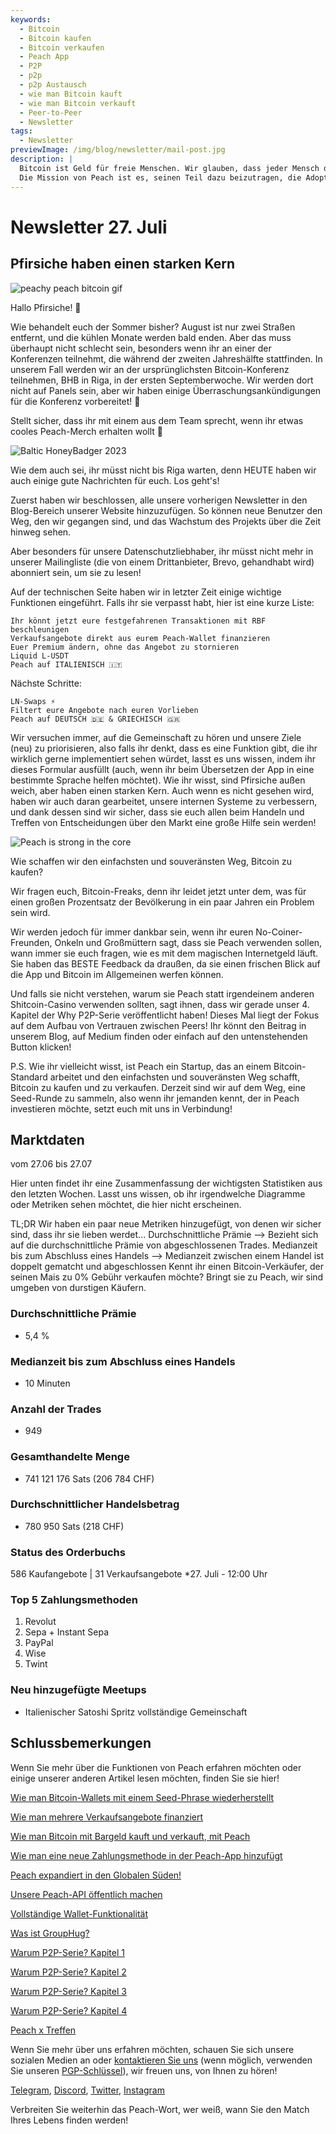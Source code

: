 ```yaml
---
keywords:
  - Bitcoin
  - Bitcoin kaufen
  - Bitcoin verkaufen
  - Peach App
  - P2P
  - p2p
  - p2p Austausch
  - wie man Bitcoin kauft
  - wie man Bitcoin verkauft
  - Peer-to-Peer
  - Newsletter
tags:
  - Newsletter
previewImage: /img/blog/newsletter/mail-post.jpg
description: |
  Bitcoin ist Geld für freie Menschen. Wir glauben, dass jeder Mensch das Recht hat zu wählen, welches Geld er benutzt, um seinen Reichtum, das Ergebnis seiner Arbeit, seiner Zeit und Energie zu speichern. Peach Bitcoin ist die einfachste Plattform, um Bitcoin von Peer zu Peer zu kaufen und zu verkaufen.
  Die Mission von Peach ist es, seinen Teil dazu beizutragen, die Adoption von Bitcoin in den Händen der Menschen voranzutreiben.
---
```


# Newsletter 27. Juli

## Pfirsiche haben einen starken Kern

![peachy peach bitcoin gif](/img/blog/newsletter/gif-peach.gif)

Hallo Pfirsiche! 🍑

Wie behandelt euch der Sommer bisher? August ist nur zwei Straßen entfernt, und die kühlen Monate werden bald enden. Aber das muss überhaupt nicht schlecht sein, besonders wenn ihr an einer der Konferenzen teilnehmt, die während der zweiten Jahreshälfte stattfinden.
In unserem Fall werden wir an der ursprünglichsten Bitcoin-Konferenz teilnehmen, BHB in Riga, in der ersten Septemberwoche. Wir werden dort nicht auf Panels sein, aber wir haben einige Überraschungsankündigungen für die Konferenz vorbereitet! 👀

Stellt sicher, dass ihr mit einem aus dem Team sprecht, wenn ihr etwas cooles Peach-Merch erhalten wollt 👕

![Baltic HoneyBadger 2023](https://img.mailinblue.com/5647291/images/content_library/original/64c150feca9a443c5539f14d.jpg)

Wie dem auch sei, ihr müsst nicht bis Riga warten, denn HEUTE haben wir auch einige gute Nachrichten für euch. Los geht's!

Zuerst haben wir beschlossen, alle unsere vorherigen Newsletter in den Blog-Bereich unserer Website hinzuzufügen. So können neue Benutzer den Weg, den wir gegangen sind, und das Wachstum des Projekts über die Zeit hinweg sehen.

Aber besonders für unsere Datenschutzliebhaber, ihr müsst nicht mehr in unserer Mailingliste (die von einem Drittanbieter, Brevo, gehandhabt wird) abonniert sein, um sie zu lesen!

Auf der technischen Seite haben wir in letzter Zeit einige wichtige Funktionen eingeführt. Falls ihr sie verpasst habt, hier ist eine kurze Liste:

    Ihr könnt jetzt eure festgefahrenen Transaktionen mit RBF beschleunigen
    Verkaufsangebote direkt aus eurem Peach-Wallet finanzieren
    Euer Premium ändern, ohne das Angebot zu stornieren
    Liquid L-USDT
    Peach auf ITALIENISCH 🇮🇹

Nächste Schritte:

    LN-Swaps ⚡
    Filtert eure Angebote nach euren Vorlieben
    Peach auf DEUTSCH 🇩🇪 & GRIECHISCH 🇬🇷

Wir versuchen immer, auf die Gemeinschaft zu hören und unsere Ziele (neu) zu priorisieren, also falls ihr denkt, dass es eine Funktion gibt, die ihr wirklich gerne implementiert sehen würdet, lasst es uns wissen, indem ihr dieses Formular ausfüllt (auch, wenn ihr beim Übersetzen der App in eine bestimmte Sprache helfen möchtet).
Wie ihr wisst, sind Pfirsiche außen weich, aber haben einen starken Kern.
Auch wenn es nicht gesehen wird, haben wir auch daran gearbeitet, unsere internen Systeme zu verbessern, und dank dessen sind wir sicher, dass sie euch allen beim Handeln und Treffen von Entscheidungen über den Markt eine große Hilfe sein werden!

![Peach is strong in the core](https://img.mailinblue.com/5647291/images/content_library/original/64c24bc1b872d13df10ce56f.jpg)

Wie schaffen wir den einfachsten und souveränsten Weg, Bitcoin zu kaufen?

Wir fragen euch, Bitcoin-Freaks, denn ihr leidet jetzt unter dem, was für einen großen Prozentsatz der Bevölkerung in ein paar Jahren ein Problem sein wird.

Wir werden jedoch für immer dankbar sein, wenn ihr euren No-Coiner-Freunden, Onkeln und Großmüttern sagt, dass sie Peach verwenden sollen, wann immer sie euch fragen, wie es mit dem magischen Internetgeld läuft. Sie haben das BESTE Feedback da draußen, da sie einen frischen Blick auf die App und Bitcoin im Allgemeinen werfen können.

Und falls sie nicht verstehen, warum sie Peach statt irgendeinem anderen Shitcoin-Casino verwenden sollten, sagt ihnen, dass wir gerade unser 4. Kapitel der Why P2P-Serie veröffentlicht haben! Dieses Mal liegt der Fokus auf dem Aufbau von Vertrauen zwischen Peers! Ihr könnt den Beitrag in unserem Blog, auf Medium finden oder einfach auf den untenstehenden Button klicken!

P.S. Wie ihr vielleicht wisst, ist Peach ein Startup, das an einem Bitcoin-Standard arbeitet und den einfachsten und souveränsten Weg schafft, Bitcoin zu kaufen und zu verkaufen. Derzeit sind wir auf dem Weg, eine Seed-Runde zu sammeln, also wenn ihr jemanden kennt, der in Peach investieren möchte, setzt euch mit uns in Verbindung!

## Marktdaten

vom 27.06 bis 27.07

Hier unten findet ihr eine Zusammenfassung der wichtigsten Statistiken aus den letzten Wochen. Lasst uns wissen, ob ihr irgendwelche Diagramme oder Metriken sehen möchtet, die hier nicht erscheinen.

TL;DR
Wir haben ein paar neue Metriken hinzugefügt, von denen wir sicher sind, dass ihr sie lieben werdet...
Durchschnittliche Prämie --> Bezieht sich auf die durchschnittliche Prämie von abgeschlossenen Trades.
Medianzeit bis zum Abschluss eines Handels --> Medianzeit zwischen einem Handel ist doppelt gematcht und abgeschlossen
Kennt ihr einen Bitcoin-Verkäufer, der seinen Mais zu 0% Gebühr verkaufen möchte? Bringt sie zu Peach, wir sind umgeben von durstigen Käufern.

### Durchschnittliche Prämie

- 5,4 %

### Medianzeit bis zum Abschluss eines Handels

- 10 Minuten

### Anzahl der Trades

- 949

### Gesamthandelte Menge

- 741 121 176 Sats (206 784 CHF)

### Durchschnittlicher Handelsbetrag

- 780 950 Sats (218 CHF)

### Status des Orderbuchs

586 Kaufangebote | 31 Verkaufsangebote
*27. Juli - 12:00 Uhr

### Top 5 Zahlungsmethoden

1. Revolut
2. Sepa + Instant Sepa
3. PayPal
4. Wise
5. Twint

### Neu hinzugefügte Meetups

- Italienischer Satoshi Spritz vollständige Gemeinschaft

## Schlussbemerkungen

Wenn Sie mehr über die Funktionen von Peach erfahren möchten oder einige unserer anderen Artikel lesen möchten, finden Sie sie hier!

[Wie man Bitcoin-Wallets mit einem Seed-Phrase wiederherstellt](https://peachbitcoin.com/de/blog/how-to-restore-peach-wallet/)

[Wie man mehrere Verkaufsangebote finanziert](https://peachbitcoin.com/de/blog/funding-multiple-sell-offers/)

[Wie man Bitcoin mit Bargeld kauft und verkauft, mit Peach](https://peachbitcoin.com/de/blog/how-to-buy-and-sell-bitcoin-with-cash-using-peach/)

[Wie man eine neue Zahlungsmethode in der Peach-App hinzufügt](https://peachbitcoin.com/de/blog/how-to-add-a-payment-method/)

[Peach expandiert in den Globalen Süden!](https://peachbitcoin.com/de/blog/peach-expands-to-the-global-south/)

[Unsere Peach-API öffentlich machen](https://peachbitcoin.com/de/blog/making-our-peach-api-public/)

[Vollständige Wallet-Funktionalität](https://peachbitcoin.com/de/blog/full-wallet-functionality/)

[Was ist GroupHug?](https://peachbitcoin.com/de/blog/group-hug/)

[Warum P2P-Serie? Kapitel 1](https://peachbitcoin.com/de/blog/why-p2p-chapter-1/)

[Warum P2P-Serie? Kapitel 2](https://peachbitcoin.com/de/blog/why-p2p-chapter-2/)

[Warum P2P-Serie? Kapitel 3](https://peachbitcoin.com/de/blog/why-p2p-chapter-3-circular-economies/)

[Warum P2P-Serie? Kapitel 4](https://peachbitcoin.com/de/blog/why-p2p-chapter-4-chains-of-trust/)

[Peach x Treffen](https://peachbitcoin.com/de/blog/peach-for-meetups/)

Wenn Sie mehr über uns erfahren möchten, schauen Sie sich unsere sozialen Medien an oder [kontaktieren Sie uns](mailto:hello@peachbitcoin.com) (wenn möglich, verwenden Sie unseren [PGP-Schlüssel](https://keys.openpgp.org/vks/v1/by-fingerprint/48339A19645E2E53488E0E5479E1B270FACD1BD2)), wir freuen uns, von Ihnen zu hören!

[Telegram](https://t.me/peachtopeach), [Discord](https://discord.gg/ypeHz3SW54), [Twitter](https://twitter.com/peachbitcoin), [Instagram](https://instagram.com/peachbitcoin)

Verbreiten Sie weiterhin das Peach-Wort, wer weiß, wann Sie den Match Ihres Lebens finden werden!
